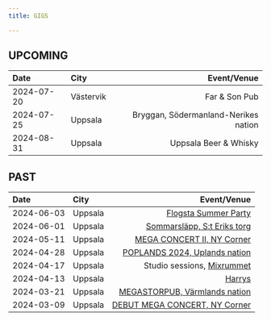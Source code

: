 ```yaml
---
title: GIGS

---
```


## UPCOMING
| Date  | City |  Event/Venue  |
| :--------- | :-------- | ---------: |
| 2024-07-20 | Västervik | Far & Son Pub |
| 2024-07-25 | Uppsala | Bryggan, Södermanland-Nerikes nation |
| 2024-08-31 | Uppsala | Uppsala Beer & Whisky |

## PAST
| Date  | City |  Event/Venue  |
| :--------- | :-------- | ---------: |
| 2024-06-03 | Uppsala | [Flogsta Summer Party](https://www.facebook.com/events/850301320223187/) | 
| 2024-06-01 | Uppsala | [Sommarsläpp, S:t Eriks torg](https://www.facebook.com/events/927040068819857) 	| 
| 2024-05-11 | Uppsala | [MEGA CONCERT II, NY Corner](https://www.facebook.com/events/959992072178431) 	| 
| 2024-04-28 | Uppsala | [POPLANDS 2024, Uplands nation](https://www.facebook.com/events/2741400049356809) 	| 
| 2024-04-17 | Uppsala | Studio sessions, [Mixrummet](https://www.mixrummet.com/) | 
| 2024-04-13 | Uppsala | [Harrys](https://www.facebook.com/events/1567399097377138)	| 
| 2024-03-21 | Uppsala | [MEGASTORPUB, Värmlands nation](https://www.facebook.com/events/427681636373163) 	| 
| 2024-03-09 | Uppsala | [DEBUT MEGA CONCERT, NY Corner](https://www.facebook.com/events/2342812815905784) 	|  

